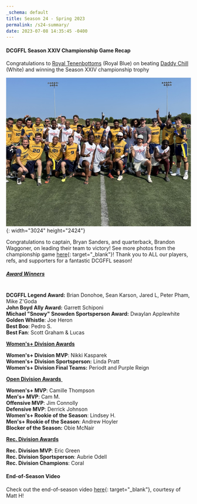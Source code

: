 ```yaml
---
_schema: default
title: Season 24 - Spring 2023
permalink: /s24-summary/
date: 2023-07-08 14:35:45 -0400
---
```

#### DCGFFL Season XXIV Championship Game Recap

Congratulations to [Royal Tenenbottoms](/teams/s24-royal-blue/)&nbsp;(Royal Blue) on beating [Daddy Chill](/teams/s24-white/) (White) and winning the Season XXIV championship trophy

![](/img/commanders-addies-1.jpg){: width="3024" height="2424"}

Congratulations to captain, Bryan Sanders, and quarterback, Brandon Waggoner, on leading their team to victory! See more photos from the championship game&nbsp;[here](https://www.flickr.com/photos/55392288@N03/sets/72177720308482366/){: target="_blank"}! Thank you to ALL our players, refs, and supporters for a fantastic DCGFFL season!

##### <u><strong>Award Winners</strong></u>

<br>**DCGFFL Legend Award:** Brian Donohoe, Sean Karson, Jared L, Peter Pham, Mike Z'Goda<br>**John Boyd Ally Award:**&nbsp;Garrett Schiponi<br>**Michael "Snowy" Snowden Sportsperson Award:** Dwaylan Applewhite<br>**Golden Whistle**\: Joe Heron<br>**Best Boo**\: Pedro S.<br>**Best Fan**\: Scott Graham & Lucas

<u><strong>Women's+ Division Awards</strong></u>

**Women's+ Division MVP**\: Nikki Kasparek<br>**Women's+ Division Sportsperson:** Linda Pratt<br>**Women's+ Division Final Teams:** Periodt and Purple Reign

<u><strong>Open Division Awards</strong>&nbsp;</u>

**Women's+ MVP**\: Camille Thompson<br>**Men's+ MVP**\: Cam M.<br>**Offensive MVP**\: Jim Connolly<br>**Defensive MVP**\: Derrick Johnson<br>**Women's+ Rookie of the Season**\: Lindsey H.<br>**Men's+ Rookie of the Season**\: Andrew Hoyler<br>**Blocker of the Season:**&nbsp;Obie McNair

<u><strong>Rec. Division Awards</strong></u>

**Rec. Division MVP**\: Eric Green<br>**Rec. Division Sportsperson**\: Aubrie Odell<br>**Rec. Division Champions**\: Coral

#### End-of-Season Video

Check out the end-of-season video&nbsp;[here](https://dcgffl.us16.list-manage.com/track/click?u=44f118b44c71d10ae3076bec3&amp;id=4b6c8d9da7&amp;e=829ae97fea){: target="_blank"}, courtesy of Matt H!